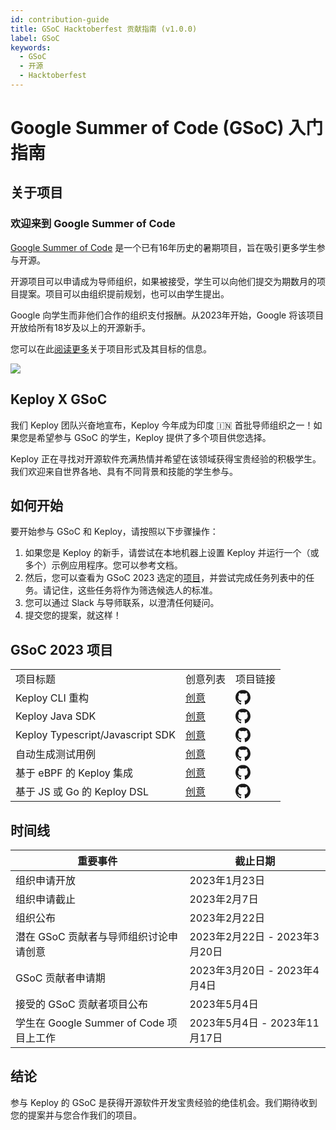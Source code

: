```yaml
---
id: contribution-guide
title: GSoC Hacktoberfest 贡献指南 (v1.0.0)
label: GSoC
keywords:
  - GSoC
  - 开源
  - Hacktoberfest
---
```


# Google Summer of Code (GSoC) 入门指南

## 关于项目

### 欢迎来到 Google Summer of Code

[Google Summer of Code](https://summerofcode.withgoogle.com/) 是一个已有16年历史的暑期项目，旨在吸引更多学生参与开源。

开源项目可以申请成为导师组织，如果被接受，学生可以向他们提交为期数月的项目提案。项目可以由组织提前规划，也可以由学生提出。

Google 向学生而非他们合作的组织支付报酬。从2023年开始，Google 将该项目开放给所有18岁及以上的开源新手。

您可以在此[阅读更多](https://google.github.io/gsocguides/mentor/)关于项目形式及其目标的信息。

<img src="/docs/img/gsoc-banner.png"/>

## Keploy X GSoC

我们 Keploy 团队兴奋地宣布，Keploy 今年成为印度 🇮🇳 首批导师组织之一！如果您是希望参与 GSoC 的学生，Keploy 提供了多个项目供您选择。

Keploy 正在寻找对开源软件充满热情并希望在该领域获得宝贵经验的积极学生。我们欢迎来自世界各地、具有不同背景和技能的学生参与。

## 如何开始

要开始参与 GSoC 和 Keploy，请按照以下步骤操作：

1. 如果您是 Keploy 的新手，请尝试在本地机器上设置 Keploy 并运行一个（或多个）示例应用程序。您可以参考文档。
2. 然后，您可以查看为 GSoC 2023 选定的[项目](#projects-in-gsoc-2023)，并尝试完成任务列表中的任务。请记住，这些任务将作为筛选候选人的标准。
3. 您可以通过 Slack 与导师联系，以澄清任何疑问。
4. 提交您的提案，就这样！

## GSoC 2023 项目

<table>
  <tr>
    <td>项目标题</td>
    <td>创意列表</td>
    <td>项目链接</td>
  </tr>
  <tr>
    <td>Keploy CLI 重构</td>
    <td><a href="https://github.com/keploy/gsoc/tree/main/2023#1-keploy-cli-refactoring" alt='创意列表'>创意</a></td>
    <td ><a style={{display:"flex",justifyContent:"center",alignItems:"center"}} href="https://github.com/keploy/keploy"  alt="项目链接">
    <svg xmlns="http://www.w3.org/2000/svg" viewBox="0 0 24 24" fill="currentColor" width="24px" height="24px">
        <path d="M12 .3c-6.63 0-12 5.37-12 12 0 5.3 3.438 9.8 8.205 11.385.6.11.82-.258.82-.577 0-.285-.01-1.04-.015-2.04-3.338.724-4.042-1.61-4.042-1.61-.546-1.387-1.333-1.758-1.333-1.758-1.09-.746.083-.73.083-.73 1.205.085 1.838 1.236 1.838 1.236 1.07 1.835 2.809 1.304 3.495.997.108-.776.417-1.305.76-1.605-2.665-.3-5.466-1.332-5.466-5.93 0-1.31.465-2.385 1.236-3.22-.135-.302-.54-1.523.105-3.176 0 0 1.005-.322 3.3 1.23.96-.267 1.98-.399 3-.405 1.02.006 2.04.138 3 .405 2.28-1.552 3.285-1.23 3.285-1.23.645 1.653.24 2.874.12 3.176.765.835 1.23 1.91 1.23 3.22 0 4.61-2.805 5.625-5.475 5.92.42.36.81 1.096.81 2.215 0 1.604-.015 2.894-.015 3.284 0 .315.21.688.825.576 4.77-1.585 8.205-6.086 8.205-11.385 0-6.63-5.37-12-12-12z"/>
</svg>
</a></td>
  </tr>
  <tr>
    <td>Keploy Java SDK</td>
    <td><a href="https://github.com/keploy/gsoc/tree/main/2023#2-keploy-java-sdk" alt="创意列表">创意</a></td>
    <td><a style={{display:"flex",justifyContent:"center",alignItems:"center"}} href="https://github.com/keploy/java-sdk"  alt="项目链接">
       <svg xmlns="http://www.w3.org/2000/svg" viewBox="0 0 24 24" fill="currentColor" width="24px" height="24px">
        <path d="M12 .3c-6.63 0-12 5.37-12 12 0 5.3 3.438 9.8 8.205 11.385.6.11.82-.258.82-.577 0-.285-.01-1.04-.015-2.04-3.338.724-4.042-1.61-4.042-1.61-.546-1.387-1.333-1.758-1.333-1.758-1.09-.746.083-.73.083-.73 1.205.085 1.838 1.236 1.838 1.236 1.07 1.835 2.809 1.304 3.495.997.108-.776.417-1.305.76-1.605-2.665-.3-5.466-1.332-5.466-5.93 0-1.31.465-2.385 1.236-3.22-.135-.302-.54-1.523.105-3.176 0 0 1.005-.322 3.3 1.23.96-.267 1.98-.399 3-.405 1.02.006 2.04.138 3 .405 2.28-1.552 3.285-1.23 3.285-1.23.645 1.653.24 2.874.12 3.176.765.835 1.23 1.91 1.23 3.22 0 4.61-2.805 5.625-5.475 5.92.42.36.81 1.096.81 2.215 0 1.604-.015 2.894-.015 3.284 0 .315.21.688.825.576 4.77-1.585 8.205-6.086 8.205-11.385 0-6.63-5.37-12-12-12z"/>
</svg> 
    </a></td>
  </tr>
  <tr>
    <td>Keploy Typescript/Javascript SDK</td>
    <td><a href="https://github.com/keploy/gsoc/tree/main/2023#3-keploy-typescriptjavascript-sdk" alt="创意列表">创意</a></td>
    <td><a style={{display:"flex",justifyContent:"center",alignItems:"center"}} href="https://github.com/keploy/typescript-sdk"  alt="项目链接">
        <svg xmlns="http://www.w3.org/2000/svg" viewBox="0 0 24 24" fill="currentColor" width="24px" height="24px">
        <path d="M12 .3c-6.63 0-12 5.37-12 12 0 5.3 3.438 9.8 8.205 11.385.6.11.82-.258.82-.577 0-.285-.01-1.04-.015-2.04-3.338.724-4.042-1.61-4.042-1.61-.546-1.387-1.333-1.758-1.333-1.758-1.09-.746.083-.73.083-.73 1.205.085 1.838 1.236 1.838 1.236 1.07 1.835 2.809 1.304 3.495.997.108-.776.417-1.305.76-1.605-2.665-.3-5.466-1.332-5.466-5.93 0-1.31.465-2.385 1.236-3.22-.135-.302-.54-1.523.105-3.176 0 0 1.005-.322 3.3 1.23.96-.267 1.98-.399 3-.405 1.02.006 2.04.138 3 .405 2.28-1.552 3.285-1.23 3.285-1.23.645 1.653.24 2.874.12 3.176.765.835 1.23 1.91 1.23 3.22 0 4.61-2.805 5.625-5.475 5.92.42.36.81 1.096.81 2.215 0 1.604-.015 2.894-.015 3.284 0 .315.21.688.825.576 4.77-1.585 8.205-6.086 8.205-11.385 0-6.63-5.37-12-12-12z"/>
</svg>
    </a></td>
  </tr>
  <tr>
    <td>自动生成测试用例</td>
    <td><a href="https://github.com/keploy/gsoc/tree/main/2023#3-keploy-typescriptjavascript-sdk" alt="创意列表">创意</a></td>
    <td><a style={{display:"flex",justifyContent:"center",alignItems:"center"}} href="https://github.com/keploy/keploy/issues/24"  alt="项目链接">
        <svg xmlns="http://www.w3.org/2000/svg" viewBox="0 0 24 24" fill="currentColor" width="24px" height="24px">
        <path d="M12 .3c-6.63 0-12 5.37-12 12 0 5.3 3.438 9.8 8.205 11.385.6.11.82-.258.82-.577 0-.285-.01-1.04-.015-2.04-3.338.724-4.042-1.61-4.042-1.61-.546-1.387-1.333-1.758-1.333-1.758-1.09-.746.083-.73.083-.73 1.205.085 1.838 1.236 1.838 1.236 1.07 1.835 2.809 1.304 3.495.997.108-.776.417-1.305.76-1.605-2.665-.3-5.466-1.332-5.466-5.93 0-1.31.465-2.385 1.236-3.22-.135-.302-.54-1.523.105-3.176 0 0 1.005-.322 3.3 1.23.96-.267 1.98-.399 3-.405 1.02.006 2.04.138 3 .405 2.28-1.552 3.285-1.23 3.285-1.23.645 1.653.24 2.874.12 3.176.765.835 1.23 1.91 1.23 3.22 0 4.61-2.805 5.625-5.475 5.92.42.36.81 1.096.81 2.215 0 1.604-.015 2.894-.015 3.284 0 .315.21.688.825.576 4.77-1.585 8.205-6.086 8.205-11.385 0-6.63-5.37-12-12-12z"/>
</svg></a></td>
  </tr>
  <tr>
    <td>基于 eBPF 的 Keploy 集成</td>
    <td><a href="https://github.com/keploy/gsoc/tree/main/2023#5-ebpf-based-keploy-integration" alt="创意列表">创意</a></td>
    <td><a style={{display:"flex",justifyContent:"center",alignItems:"center"}} href="https://github.com/keploy/keploy"  alt="项目链接">
      <svg xmlns="http://www.w3.org/2000/svg" viewBox="0 0 24 24" fill="currentColor" width="24px" height="24px">
        <path d="M12 .3c-6.63 0-12 5.37-12 12 0 5.3 3.438 9.8 8.205 11.385.6.11.82-.258.82-.577 0-.285-.01-1.04-.015-2.04-3.338.724-4.042-1.61-4.042-1.61-.546-1.387-1.333-1.758-1.333-1.758-1.09-.746.083-.73.083-.73 1.205.085 1.838 1.236 1.838 1.236 1.07 1.835 2.809 1.304 3.495.997.108-.776.417-1.305.76-1.605-2.665-.3-5.466-1.332-5.466-5.93 0-1.31.465-2.385 1.236-3.22-.135-.302-.54-1.523.105-3.176 0 0 1.005-.322 3.3 1.23.96-.267 1.98-.399 3-.405 1.02.006 2.04.138 3 .405 2.28-1.552 3.285-1.23 3.285-1.23.645 1.653.24 2.874.12 3.176.765.835 1.23 1.91 1.23 3.22 0 4.61-2.805 5.625-5.475 5.92.42.36.81 1.096.81 2.215 0 1.604-.015 2.894-.015 3.284 0 .315.21.688.825.576 4.77-1.585 8.205-6.086 8.205-11.385 0-6.63-5.37-12-12-12z"/>
</svg></a></td>
  </tr>
  <tr>
    <td>基于 JS 或 Go 的 Keploy DSL</td>
    <td><a href="https://github.com/keploy/gsoc/tree/main/2023#6-js-or-go-based-dsl-for-keploy" alt="创意列表">创意</a></td>
    <td><a style={{display:"flex",justifyContent:"center",alignItems:"center"}} href="https://github.com/keploy/keploy"  alt="项目链接">
      <svg xmlns="http://www.w3.org/2000/svg" viewBox="0 0 24 24" fill="currentColor" width="24px" height="24px">
        <path d="M12 .3c-6.63 0-12 5.37-12 12 0 5.3 3.438 9.8 8.205 11.385.6.11.82-.258.82-.577 0-.285-.01-1.04-.015-2.04-3.338.724-4.042-1.61-4.042-1.61-.546-1.387-1.333-1.758-1.333-1.758-1.09-.746.083-.73.083-.73 1.205.085 1.838 1.236 1.838 1.236 1.07 1.835 2.809 1.304 3.495.997.108-.776.417-1.305.76-1.605-2.665-.3-5.466-1.332-5.466-5.93 0-1.31.465-2.385 1.236-3.22-.135-.302-.54-1.523.105-3.176 0 0 1.005-.322 3.3 1.23.96-.267 1.98-.399 3-.405 1.02.006 2.04.138 3 .405 2.28-1.552 3.285-1.23 3.285-1.23.645 1.653.24 2.874.12 3.176.765.835 1.23 1.91 1.23 3.22 0 4.61-2.805 5.625-5.475 5.92.42.36.81 1.096.81 2.215 0 1.604-.015 2.894-.015 3.284 0 .315.21.688.825.576 4.77-1.585 8.205-6.086 8.205-11.385 0-6.63-5.37-12-12-12z"/>
</svg></a></td>
  </tr>
</table>

## 时间线

| 重要事件                                                                   | 截止日期                        |
| ---------------------------------------------------------------------------------- | ------------------------------- |
| 组织申请开放                                                     | 2023年1月23日                |
| 组织申请截止                                                  | 2023年2月7日                |
| 组织公布                                                            | 2023年2月22日               |
| 潜在 GSoC 贡献者与导师组织讨论申请创意 | 2023年2月22日 - 2023年3月20日    |
| GSoC 贡献者申请期                                                | 2023年3月20日 - 2023年4月4日        |
| 接受的 GSoC 贡献者项目公布                                       | 2023年5月4日                     |
| 学生在 Google Summer of Code 项目上工作                               | 2023年5月4日 - 2023年11月17日 |

## 结论

参与 Keploy 的 GSoC 是获得开源软件开发宝贵经验的绝佳机会。我们期待收到您的提案并与您合作我们的项目。